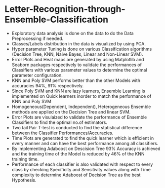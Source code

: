 # Letter-Recognition-through-Ensemble-Classification
<UL>
<li> Exploratory data analysis is done on the data to do the Data Preprocessing if needed.</li>
<li> Classes/Labels distribution in the data is visualized by using PCA.</li>
<li> Hyper parameter Tuning is done on various Classification algorithms (Decision Tree, KNN, Naive Bayes, Linear and Non-Linear SVM).</li>
<li> Error Plots and Heat maps are generated by using Matplotlib and Seaborn packages respectively to validate the performances of Classifiers with various parameter values to determine the optimal parameter configuration.</li>
<li> KNN and Poly SVM performs better than the other Models with accuracies 94%, 91% respectively. </li>
<li> Since Poly SVM and KNN are lazy learners, Ensemble Learning is implemented on Quick learners inorder to match the performance of KNN and Poly SVM </li>
<li> Homogeneous(Dependent, Independent), Heterogeneous Ensemble methods are applied on the Decision Tree and linear SVM.</li>
<li> Error Plots are visulaized to validate the performance of Ensemble Classifiers to find the optimal no.of estimators.</li>
<li> Two tail Pair T-test is conducted to find the statistical difference between the Classifier Performances/Accuracies. </li>
<li> Time Plots are generated to find the quick learner which is efficient in every manner and can have the best performance among all          classifiers.</li>
<li> By implementing Adaboost on Descision Tree 93% Accuracy is achieved and the training time of the Model is reduced by 46% of the KNN training time.
<li> Performance of each classifier is also validated with respect to every class by checking Specificity and Sensitivity values along with      Time complexity to determine Adaboost of Decision Tree as the best Hypothesis. </li>
